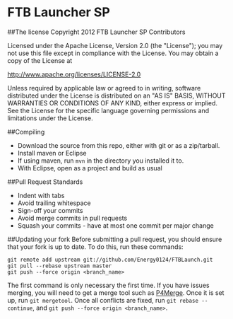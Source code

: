 FTB Launcher SP
====

##The license
Copyright 2012 FTB Launcher SP Contributors

Licensed under the Apache License, Version 2.0 (the "License");
you may not use this file except in compliance with the License.
You may obtain a copy of the License at

   http://www.apache.org/licenses/LICENSE-2.0

Unless required by applicable law or agreed to in writing, software
distributed under the License is distributed on an "AS IS" BASIS,
WITHOUT WARRANTIES OR CONDITIONS OF ANY KIND, either express or implied.
See the License for the specific language governing permissions and
limitations under the License.

##Compiling
* Download the source from this repo, either with git or as a zip/tarball.
* Install maven or Eclipse
* If using maven, run `mvn` in the directory you installed it to.
* With Eclipse, open as a project and build as usual

##Pull Request Standards
* Indent with tabs
* Avoid trailing whitespace
* Sign-off your commits
* Avoid merge commits in pull requests
* Squash your commits - have at most one commit per major change

##Updating your fork
Before submitting a pull request, you should ensure that your fork is up to date.
To do this, run these commands:

    git remote add upstream git://github.com/Energy0124/FTBLaunch.git
    git pull --rebase upstream master
    git push --force origin <branch_name>

The first command is only necessary the first time. If you have issues merging, you will need to get a merge tool such as [P4Merge]().
Once it is set up, run `git mergetool`. Once all conflicts are fixed, run `git rebase --continue`, and `git push --force origin <branch_name>`.